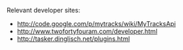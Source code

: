 Relevant developer sites:

* http://code.google.com/p/mytracks/wiki/MyTracksApi
* http://www.twofortyfouram.com/developer.html
* http://tasker.dinglisch.net/plugins.html
